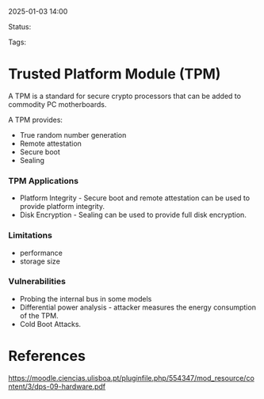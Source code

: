 2025-01-03 14:00

Status: 

Tags: 

# Trusted Platform Module (TPM)

A TPM is a standard for secure crypto processors that can be added to commodity PC motherboards.

A TPM provides:
- True random number generation
- Remote attestation
- Secure boot
- Sealing

### TPM Applications
- Platform Integrity - Secure boot and remote attestation can be used to provide platform integrity.
- Disk Encryption - Sealing can be used to provide full disk encryption.

### Limitations
- performance
- storage size

### Vulnerabilities
- Probing the internal bus in some models
- Differential power analysis - attacker measures the energy consumption of the TPM.
- Cold Boot Attacks.

# References

https://moodle.ciencias.ulisboa.pt/pluginfile.php/554347/mod_resource/content/3/dps-09-hardware.pdf